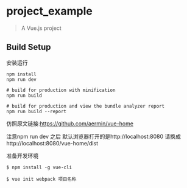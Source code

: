 # project_example

> A Vue.js project

## Build Setup

安装运行
```
npm install
npm run dev

# build for production with minification
npm run build

# build for production and view the bundle analyzer report
npm run build --report
```

仿照原文链接:https://github.com/aermin/vue-home

注意npm run dev 之后 默认浏览器打开的是http://localhost:8080  请换成http://localhost:8080/vue-home/dist


准备开发环境
```
$ npm install -g vue-cli

$ vue init webpack 项目名称
```
